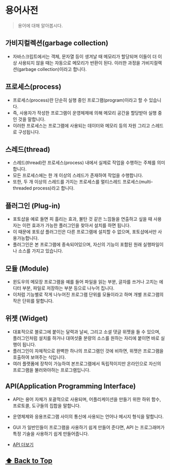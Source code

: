 # 용어사전

> 용어에 대해 알아봅시다.


## 가비지컬렉션(garbage collection)

* 자바스크립트에서는 객체, 문자열 등이 생겨날 때 메모리가 할당되며 이들이 더 이상 사용되지 않을 때는 자동으로 메모리가 반환이 된다. 이러한 과정을 가비지컬렉션(garbage collection)이라고 합니다. 


## 프로세스(process)

* 프로세스(process)란 단순히 실행 중인 프로그램(program)이라고 할 수 있습니다.
* 즉, 사용자가 작성한 프로그램이 운영체제에 의해 메모리 공간을 할당받아 실행 중인 것을 말합니다.
* 이러한 프로세스는 프로그램에 사용되는 데이터와 메모리 등의 자원 그리고 스레드로 구성됩니다.


## 스레드(thread)

* 스레드(thread)란 프로세스(process) 내에서 실제로 작업을 수행하는 주체를 의미합니다.
* 모든 프로세스에는 한 개 이상의 스레드가 존재하여 작업을 수행합니다.
* 또한, 두 개 이상의 스레드를 가지는 프로세스를 멀티스레드 프로세스(multi-threaded process)라고 합니다.


## 플러그인 (Plug-in)

* 포토샵을 예로 들면 피 흘리는 효과, 불탄 것 같은 느낌들을 연출하고 싶을 때 사용자는 이런 효과가 가능한 플러그인을 찾아서 설치를 하면 됩니다.  
* 이 때문에 포토샵 플러그인은 다른 프로그램에 설치할 수 없으며, 포토샵에서만 사용가능합니다.  
* 플러그인은 본 프로그램에 종속되어있으며, 자신의 기능이 포함된 원래 실행파일이나 소스를 가지고 있습니다.


## 모듈 (Module)

* 윈도우의 메모장 프로그램을 예를 들어 파일을 읽는 부분, 글자를 쓰거나 고치는 에디터 부분, 파일로 저장하는 부분 등으로 나누어 집니다.  
* 이처럼 기능별로 작게 나누어진 프로그램 단위를 모듈이라고 하며 개별 프로그램의 작은 단위를 말합니다.


## 위젯 (Widget)

* 대표적으로 블로그에 붙이는 달력과 날씨, 그리고 소셜 댓글 위젯을 들 수 있으며, 플러그인처럼 설치를 하거나 대여섯줄 분량의 소스를 원하는 자리에 붙이면 바로 실행이 됩니다. 
* 플러그인이 자체적으로 완벽한 하나의 프로그램인 것에 비하면, 위젯은 프로그램을 호출하여 보여주는 식입니다.
* 여러 플랫폼에 장착이 가능하여 본프로그램에서 독립적이지만 온라인으로 자신의 프로그램을 불러와야하는 프로그램입니다.


## API(Application Programming Interface)

* API는 용어 자체가 포괄적으로 사용되며, 어플리케이션을 만들기 위한 하위 함수, 프로토콜, 도구들의 집합을 말합니다. 
* 운영체제와 응용프로그램 사이의 통신에 사용되는 언어나 메시지 형식을 말합니다.
* GUI 가 일반인들이 프로그램을 사용하기 쉽게 만들어 준다면, API 는 프로그래머가 특정 기술을 사용하기 쉽게 만들어줍니다.

* [API 더보기](/theory/01_API.md)





 **[⬆  Back to Top](#용어사전)**
---

